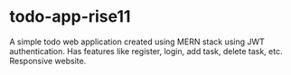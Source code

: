 # todo-app-rise11
A simple todo web application created using MERN stack using JWT authentication. Has features like register, login, add task, delete task, etc. Responsive website.
